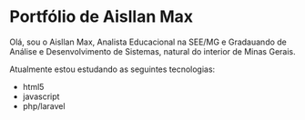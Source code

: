 # Portfólio de Aisllan Max

Olá, sou o Aisllan Max, Analista Educacional na SEE/MG e Gradauando de Análise e Desenvolvimento de Sistemas, natural do interior de Minas Gerais.

Atualmente estou estudando as seguintes tecnologias:

- html5
- javascript
- php/laravel
